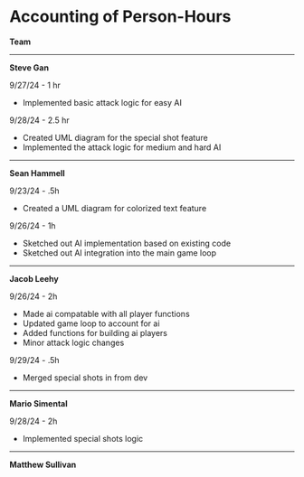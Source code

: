 # Accounting of Person-Hours

**Team**

---

**Steve Gan**

9/27/24 - 1 hr
- Implemented basic attack logic for easy AI

9/28/24 - 2.5 hr
- Created UML diagram for the special shot feature
- Implemented the attack logic for medium and hard AI
---

**Sean Hammell**

9/23/24 - .5h

- Created a UML diagram for colorized text feature

9/26/24 - 1h

- Sketched out AI implementation based on existing code
- Sketched out AI integration into the main game loop

---

**Jacob Leehy**

9/26/24 - 2h

- Made ai compatable with all player functions
- Updated game loop to account for ai
- Added functions for building ai players
- Minor attack logic changes

9/29/24 - .5h

- Merged special shots in from dev

---

**Mario Simental**

9/28/24 - 2h

- Implemented special shots logic

---

**Matthew Sullivan**

